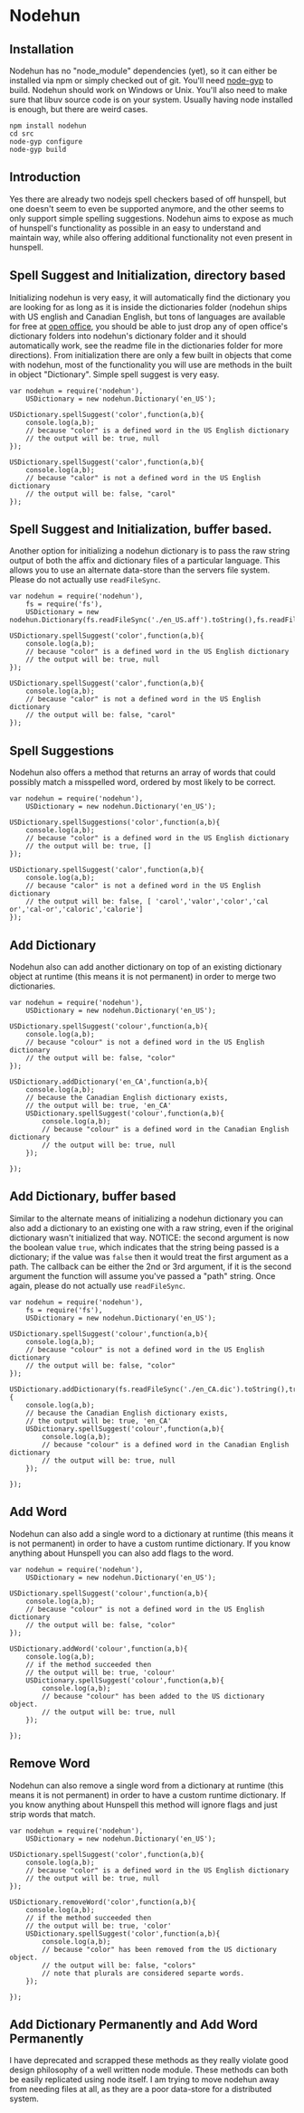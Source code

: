 Nodehun
=======

Installation
------------
Nodehun has no "node_module" dependencies (yet), so it can either be installed via npm or simply checked out of git. You'll need [node-gyp](https://github.com/TooTallNate/node-gyp) to build. Nodehun should work on Windows or Unix. You'll also need to make sure that libuv source
code is on your system. Usually having node installed is enough, but there are weird cases.
	
	npm install nodehun
	cd src
	node-gyp configure
	node-gyp build
	

Introduction
------------
Yes there are already two nodejs spell checkers based of off hunspell, but one doesn't seem to even be supported anymore, and the other seems to only support simple spelling suggestions. Nodehun aims to expose as much of hunspell's functionality as possible in an easy to understand and maintain way, while also offering additional functionality not even present in hunspell.

Spell Suggest and Initialization, directory based
-------------------------------------------------
Initializing nodehun is very easy, it will automatically find the dictionary you are looking for as long as it is inside the dictionaries folder (nodehun ships with US english and Canadian English, but tons of languages are available for free at [open office](http://extensions.services.openoffice.org/dictionary), you should be able to just drop any of open office's dictionary folders into nodehun's dictionary folder and it should automatically work, see the readme file in the dictionaries folder for more directions). From initialization there are only a few built in objects that come with nodehun, most of the functionality you will use are methods in the built in object "Dictionary". Simple spell suggest is very easy.
	     
	var nodehun = require('nodehun'),
	    USDictionary = new nodehun.Dictionary('en_US');
		
	USDictionary.spellSuggest('color',function(a,b){
		console.log(a,b);
		// because "color" is a defined word in the US English dictionary
		// the output will be: true, null
	});
	
	USDictionary.spellSuggest('calor',function(a,b){
		console.log(a,b);
		// because "calor" is not a defined word in the US English dictionary
		// the output will be: false, "carol"
	});
	
Spell Suggest and Initialization, buffer based.
-------------------------------------------------
Another option for initializing a nodehun dictionary is to pass the raw string output of both the affix and dictionary files of a particular language. This allows you to use an alternate data-store than the servers file system. Please do not actually use `readFileSync`.
	     
	var nodehun = require('nodehun'),
	    fs = require('fs'),
	    USDictionary = new nodehun.Dictionary(fs.readFileSync('./en_US.aff').toString(),fs.readFileSync('./en_US.dic').toString());
		
	USDictionary.spellSuggest('color',function(a,b){
		console.log(a,b);
		// because "color" is a defined word in the US English dictionary
		// the output will be: true, null
	});
	
	USDictionary.spellSuggest('calor',function(a,b){
		console.log(a,b);
		// because "calor" is not a defined word in the US English dictionary
		// the output will be: false, "carol"
	});
	
Spell Suggestions
-----------------
Nodehun also offers a method that returns an array of words that could possibly match a misspelled word, ordered by most likely to be correct.
	
	var nodehun = require('nodehun'),
		USDictionary = new nodehun.Dictionary('en_US');
	
	USDictionary.spellSuggestions('color',function(a,b){
		console.log(a,b);
		// because "color" is a defined word in the US English dictionary
		// the output will be: true, []
	});

	USDictionary.spellSuggest('calor',function(a,b){
		console.log(a,b);
		// because "calor" is not a defined word in the US English dictionary
		// the output will be: false, [ 'carol','valor','color','cal or','cal-or','caloric','calorie']
	});
	
Add Dictionary
--------------
Nodehun also can add another dictionary on top of an existing dictionary object at runtime (this means it is not permanent) in order to merge two dictionaries.
	
	var nodehun = require('nodehun'),
		USDictionary = new nodehun.Dictionary('en_US');
	
	USDictionary.spellSuggest('colour',function(a,b){
		console.log(a,b);
		// because "colour" is not a defined word in the US English dictionary
		// the output will be: false, "color"
	});
	
	USDictionary.addDictionary('en_CA',function(a,b){
		console.log(a,b);
		// because the Canadian English dictionary exists,
		// the output will be: true, 'en_CA'
		USDictionary.spellSuggest('colour',function(a,b){
			console.log(a,b);
			// because "colour" is a defined word in the Canadian English dictionary
			// the output will be: true, null
		});
		
	});
	
Add Dictionary, buffer based
----------------------------
Similar to the alternate means of initializing a nodehun dictionary you can also add a dictionary to an existing one with a raw string, even if the original dictionary wasn't initialized that way. NOTICE: the second argument is now the boolean value `true`, which indicates that the string being passed is a dictionary; if the value was `false` then it would treat the first argument as a path. The callback can be either the 2nd or 3rd argument, if it is the second argument the function will assume you've passed a "path" string. Once again, please do not actually use `readFileSync`.
	
	var nodehun = require('nodehun'),
	    fs = require('fs'),	    
	    USDictionary = new nodehun.Dictionary('en_US');
	
	USDictionary.spellSuggest('colour',function(a,b){
		console.log(a,b);
		// because "colour" is not a defined word in the US English dictionary
		// the output will be: false, "color"
	});
	
	USDictionary.addDictionary(fs.readFileSync('./en_CA.dic').toString(),true,function(a,b){
		console.log(a,b);
		// because the Canadian English dictionary exists,
		// the output will be: true, 'en_CA'
		USDictionary.spellSuggest('colour',function(a,b){
			console.log(a,b);
			// because "colour" is a defined word in the Canadian English dictionary
			// the output will be: true, null
		});
		
	});
	

Add Word
--------
Nodehun can also add a single word to a dictionary at runtime (this means it is not permanent) in order to have a custom runtime dictionary. If you know anything about Hunspell you can also add flags to the word.
	
	var nodehun = require('nodehun'),
		USDictionary = new nodehun.Dictionary('en_US');
	
	USDictionary.spellSuggest('colour',function(a,b){
		console.log(a,b);
		// because "colour" is not a defined word in the US English dictionary
		// the output will be: false, "color"
	});
	
	USDictionary.addWord('colour',function(a,b){
		console.log(a,b);
		// if the method succeeded then
		// the output will be: true, 'colour'
		USDictionary.spellSuggest('colour',function(a,b){
			console.log(a,b);
			// because "colour" has been added to the US dictionary object.
			// the output will be: true, null
		});
		
	});
	
Remove Word
-----------
Nodehun can also remove a single word from a dictionary at runtime (this means it is not permanent) in order to have a custom runtime dictionary. If you know anything about Hunspell this method will ignore flags and just strip words that match.
	
	var nodehun = require('nodehun'),
		USDictionary = new nodehun.Dictionary('en_US');
	
	USDictionary.spellSuggest('color',function(a,b){
		console.log(a,b);
		// because "color" is a defined word in the US English dictionary
		// the output will be: true, null
	});
	
	USDictionary.removeWord('color',function(a,b){
		console.log(a,b);
		// if the method succeeded then
		// the output will be: true, 'color'
		USDictionary.spellSuggest('color',function(a,b){
			console.log(a,b);
			// because "color" has been removed from the US dictionary object.
			// the output will be: false, "colors"
			// note that plurals are considered separte words.
		});
		
	});
	
Add Dictionary Permanently and Add Word Permanently
---------------------------------------------------
I have deprecated and scrapped these methods as they really violate good design philosophy of a well written node module. These methods can both be easily replicated using node itself. I am trying to move nodehun away from needing files at all, as they are a poor data-store for a distributed system.